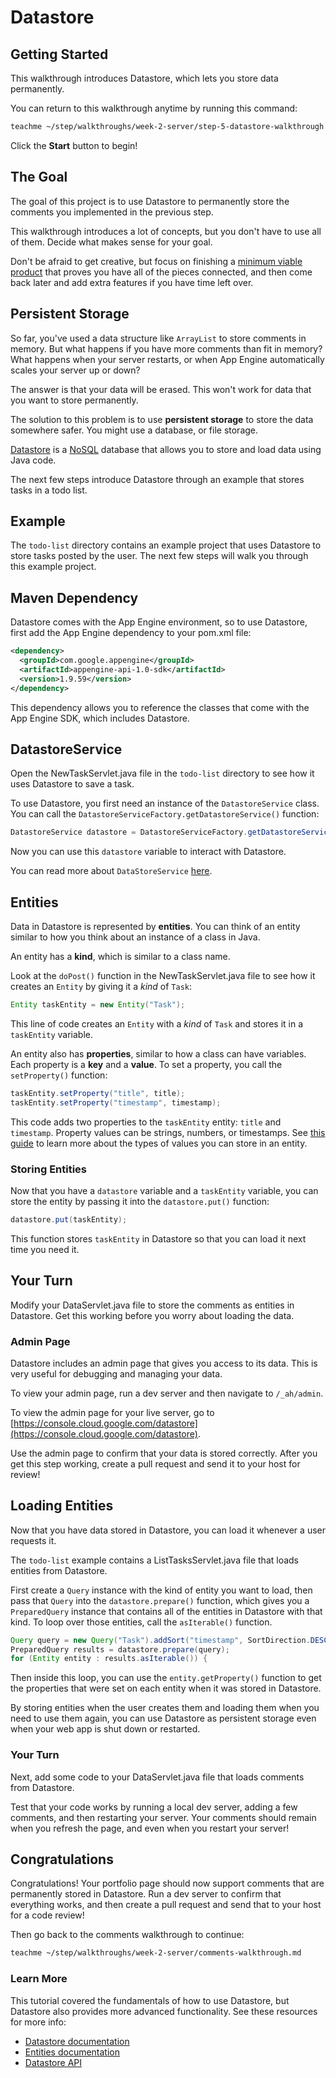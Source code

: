 # Datastore

## Getting Started

This walkthrough introduces Datastore, which lets you store data permanently.

You can return to this walkthrough anytime by running this command:

```bash
teachme ~/step/walkthroughs/week-2-server/step-5-datastore-walkthrough.md
```

Click the **Start** button to begin!

## The Goal

The goal of this project is to use Datastore to permanently store the comments
you implemented in the previous step.

This walkthrough introduces a lot of concepts, but you don't have to use all of
them. Decide what makes sense for your goal.

Don't be afraid to get creative, but focus on finishing a
[minimum viable product](https://en.wikipedia.org/wiki/Minimum_viable_product)
that proves you have all of the pieces connected, and then come back later and
add extra features if you have time left over.

## Persistent Storage

So far, you've used a data structure like `ArrayList` to store comments in
memory. But what happens if you have more comments than fit in memory? What
happens when your server restarts, or when App Engine automatically scales your
server up or down?

The answer is that your data will be erased. This won't work for data that you
want to store permanently.

The solution to this problem is to use **persistent storage** to store the data
somewhere safer. You might use a database, or file storage.

[Datastore](https://cloud.google.com/appengine/docs/standard/java/datastore/) is
a [NoSQL](https://en.wikipedia.org/wiki/NoSQL) database that allows you to store
and load data using Java code.

The next few steps introduce Datastore through an example that stores tasks in a
todo list.

## Example

The `todo-list` directory contains an example project that uses Datastore to
store tasks posted by the user. The next few steps will walk you through this
example project.

## Maven Dependency

Datastore comes with the App Engine environment, so to use Datastore, first add
the App Engine dependency to your
<walkthrough-editor-open-file
    filePath="step/portfolio/pom.xml">
  pom.xml
</walkthrough-editor-open-file>
file:

```xml
<dependency>
  <groupId>com.google.appengine</groupId>
  <artifactId>appengine-api-1.0-sdk</artifactId>
  <version>1.9.59</version>
</dependency>
```

This dependency allows you to reference the classes that come with the App
Engine SDK, which includes Datastore.

## DatastoreService

Open the
<walkthrough-editor-open-file
    filePath="step/walkthroughs/week-2-server/examples/todo-list/src/main/java/com/google/sps/servlets/NewTaskServlet.java">
  NewTaskServlet.java
</walkthrough-editor-open-file>
file in the `todo-list` directory to see how it uses Datastore to save a task.

To use Datastore, you first need an instance of the `DatastoreService` class.
You can call the `DatastoreServiceFactory.getDatastoreService()` function:

```java
DatastoreService datastore = DatastoreServiceFactory.getDatastoreService();
```

Now you can use this `datastore` variable to interact with Datastore.

You can read more about `DataStoreService`
[here](https://cloud.google.com/appengine/docs/standard/java/javadoc/com/google/appengine/api/datastore/DatastoreService.html).

## Entities

Data in Datastore is represented by **entities**. You can think of an entity
similar to how you think about an instance of a class in Java.

An entity has a **kind**, which is similar to a class name.

Look at the `doPost()` function in the
<walkthrough-editor-open-file
    filePath="step/walkthroughs/week-2-server/examples/todo-list/src/main/java/com/google/sps/servlets/NewTaskServlet.java">
  NewTaskServlet.java
</walkthrough-editor-open-file>
file to see how it creates an `Entity` by giving it a *kind* of `Task`:

```java
Entity taskEntity = new Entity("Task");
```

This line of code creates an `Entity` with a *kind* of `Task` and stores it in a
`taskEntity` variable.

An entity also has **properties**, similar to how a class can have variables.
Each property is a **key** and a **value**. To set a property, you call the
`setProperty()` function:

```java
taskEntity.setProperty("title", title);
taskEntity.setProperty("timestamp", timestamp);
```

This code adds two properties to the `taskEntity` entity: `title` and
`timestamp`. Property values can be strings, numbers, or timestamps. See
[this guide](https://cloud.google.com/datastore/docs/concepts/entities#datastore-datastore-upsert-java)
to learn more about the types of values you can store in an entity.

### Storing Entities

Now that you have a `datastore` variable and a `taskEntity` variable, you can
store the entity by passing it into the `datastore.put()` function:

```java
datastore.put(taskEntity);
```

This function stores `taskEntity` in Datastore so that you can load it next time
you need it.

## Your Turn

Modify your
<walkthrough-editor-open-file
    filePath="step/portfolio/src/main/java/com/google/sps/servlets/DataServlet.java">
  DataServlet.java
</walkthrough-editor-open-file>
file to store the comments as entities in Datastore. Get this working before
you worry about loading the data.

### Admin Page

Datastore includes an admin page that gives you access to its data. This is very
useful for debugging and managing your data.

To view your admin page, run a dev server and then navigate to `/_ah/admin`.

To view the admin page for your live server, go to
[https://console.cloud.google.com/datastore](https://console.cloud.google.com/datastore).

Use the admin page to confirm that your data is stored correctly. After you get
this step working, create a pull request and send it to your host for
review!

## Loading Entities

Now that you have data stored in Datastore, you can load it whenever a user
requests it.

The `todo-list` example contains a
<walkthrough-editor-open-file
    filePath="step/walkthroughs/week-2-server/examples/todo-list/src/main/java/com/google/sps/servlets/ListTasksServlet.java">
  ListTasksServlet.java
</walkthrough-editor-open-file>
file that loads entities from Datastore.

First create a `Query` instance with the kind of entity you want to load, then
pass that `Query` into the `datastore.prepare()` function, which gives you a
`PreparedQuery` instance that contains all of the entities in Datastore with
that kind. To loop over those entities, call the `asIterable()` function.

```java
Query query = new Query("Task").addSort("timestamp", SortDirection.DESCENDING);
PreparedQuery results = datastore.prepare(query);
for (Entity entity : results.asIterable()) {
```

Then inside this loop, you can use the `entity.getProperty()` function to get
the properties that were set on each entity when it was stored in Datastore.

By storing entities when the user creates them and loading them when you need to
use them again, you can use Datastore as persistent storage even when your web
app is shut down or restarted.

### Your Turn

Next, add some code to your
<walkthrough-editor-open-file
    filePath="step/portfolio/src/main/java/com/google/sps/servlets/DataServlet.java">
  DataServlet.java
</walkthrough-editor-open-file>
file that loads comments from Datastore.

Test that your code works by running a local dev server, adding a few comments,
and then restarting your server. Your comments should remain when you refresh
the page, and even when you restart your server!

## Congratulations

<walkthrough-conclusion-trophy></walkthrough-conclusion-trophy>

Congratulations! Your portfolio page should now support comments that are
permanently stored in Datastore. Run a dev server to confirm that everything
works, and then create a pull request and send that to your host for a code
review!

Then go back to the comments walkthrough to continue:

```bash
teachme ~/step/walkthroughs/week-2-server/comments-walkthrough.md
```

### Learn More

This tutorial covered the fundamentals of how to use Datastore, but Datastore
also provides more advanced functionality. See these resources for more info:

-   [Datastore documentation](https://cloud.google.com/datastore/docs/)
-   [Entities documentation](https://cloud.google.com/datastore/docs/concepts/entities)
-   [Datastore API](https://cloud.google.com/appengine/docs/standard/java/javadoc/com/google/appengine/api/datastore/package-summary)
